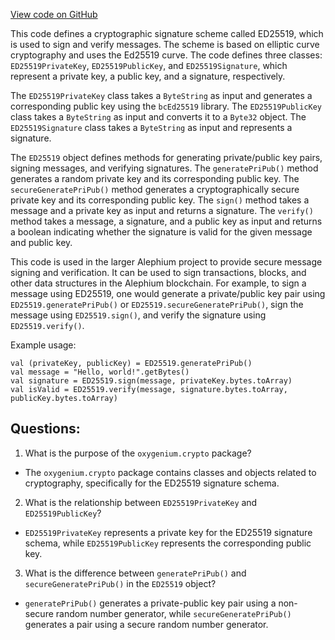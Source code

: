 [View code on GitHub](https://github.com/oxygenium/oxygenium/crypto/src/main/scala/org/oxygenium/crypto/ED25519.scala)

This code defines a cryptographic signature scheme called ED25519, which is used to sign and verify messages. The scheme is based on elliptic curve cryptography and uses the Ed25519 curve. The code defines three classes: `ED25519PrivateKey`, `ED25519PublicKey`, and `ED25519Signature`, which represent a private key, a public key, and a signature, respectively. 

The `ED25519PrivateKey` class takes a `ByteString` as input and generates a corresponding public key using the `bcEd25519` library. The `ED25519PublicKey` class takes a `ByteString` as input and converts it to a `Byte32` object. The `ED25519Signature` class takes a `ByteString` as input and represents a signature. 

The `ED25519` object defines methods for generating private/public key pairs, signing messages, and verifying signatures. The `generatePriPub()` method generates a random private key and its corresponding public key. The `secureGeneratePriPub()` method generates a cryptographically secure private key and its corresponding public key. The `sign()` method takes a message and a private key as input and returns a signature. The `verify()` method takes a message, a signature, and a public key as input and returns a boolean indicating whether the signature is valid for the given message and public key. 

This code is used in the larger Alephium project to provide secure message signing and verification. It can be used to sign transactions, blocks, and other data structures in the Alephium blockchain. For example, to sign a message using ED25519, one would generate a private/public key pair using `ED25519.generatePriPub()` or `ED25519.secureGeneratePriPub()`, sign the message using `ED25519.sign()`, and verify the signature using `ED25519.verify()`. 

Example usage:

```
val (privateKey, publicKey) = ED25519.generatePriPub()
val message = "Hello, world!".getBytes()
val signature = ED25519.sign(message, privateKey.bytes.toArray)
val isValid = ED25519.verify(message, signature.bytes.toArray, publicKey.bytes.toArray)
```
## Questions: 
 1. What is the purpose of the `oxygenium.crypto` package?
- The `oxygenium.crypto` package contains classes and objects related to cryptography, specifically for the ED25519 signature schema.

2. What is the relationship between `ED25519PrivateKey` and `ED25519PublicKey`?
- `ED25519PrivateKey` represents a private key for the ED25519 signature schema, while `ED25519PublicKey` represents the corresponding public key.

3. What is the difference between `generatePriPub()` and `secureGeneratePriPub()` in the `ED25519` object?
- `generatePriPub()` generates a private-public key pair using a non-secure random number generator, while `secureGeneratePriPub()` generates a pair using a secure random number generator.